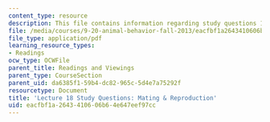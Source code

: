```yaml
---
content_type: resource
description: This file contains information regarding study questions 18.
file: /media/courses/9-20-animal-behavior-fall-2013/eacfbf1a2643410606b64e647eef97cc_MIT9_20F13_L18_Qs.pdf
file_type: application/pdf
learning_resource_types:
- Readings
ocw_type: OCWFile
parent_title: Readings and Viewings
parent_type: CourseSection
parent_uid: da6385f1-59b4-dc82-965c-5d4e7a75292f
resourcetype: Document
title: 'Lecture 18 Study Questions: Mating & Reproduction'
uid: eacfbf1a-2643-4106-06b6-4e647eef97cc
---
```

